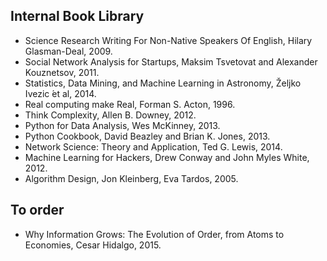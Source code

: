 ## Internal Book Library

* Science Research Writing For Non-Native Speakers Of English, Hilary Glasman-Deal, 2009.
* Social Network Analysis for Startups, Maksim Tsvetovat and Alexander Kouznetsov, 2011.
* Statistics, Data Mining, and Machine Learning in Astronomy, Željko Ivezic ́et al, 2014.
* Real computing make Real, Forman S. Acton, 1996.
* Think Complexity, Allen B. Downey, 2012.
* Python for Data Analysis, Wes McKinney, 2013.
* Python Cookbook, David Beazley and Brian K. Jones, 2013.
* Network Science: Theory and Application, Ted G. Lewis, 2014.
* Machine Learning for Hackers, Drew Conway and John Myles White, 2012.
* Algorithm Design, Jon Kleinberg, Eva Tardos, 2005.

## To order
* Why Information Grows: The Evolution of Order, from Atoms to Economies, Cesar Hidalgo, 2015.